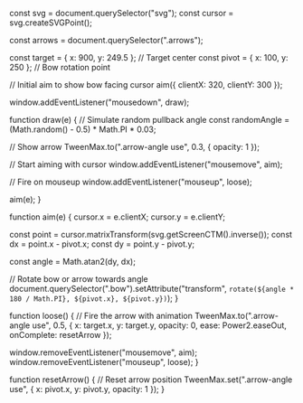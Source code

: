 const svg = document.querySelector("svg");
const cursor = svg.createSVGPoint();

const arrows = document.querySelector(".arrows");

const target = { x: 900, y: 249.5 }; // Target center
const pivot = { x: 100, y: 250 };    // Bow rotation point

// Initial aim to show bow facing cursor
aim({ clientX: 320, clientY: 300 });

window.addEventListener("mousedown", draw);

function draw(e) {
  // Simulate random pullback angle
  const randomAngle = (Math.random() - 0.5) * Math.PI * 0.03;

  // Show arrow
  TweenMax.to(".arrow-angle use", 0.3, { opacity: 1 });

  // Start aiming with cursor
  window.addEventListener("mousemove", aim);

  // Fire on mouseup
  window.addEventListener("mouseup", loose);

  aim(e);
}

function aim(e) {
  cursor.x = e.clientX;
  cursor.y = e.clientY;

  const point = cursor.matrixTransform(svg.getScreenCTM().inverse());
  const dx = point.x - pivot.x;
  const dy = point.y - pivot.y;

  const angle = Math.atan2(dy, dx);

  // Rotate bow or arrow towards angle
  document.querySelector(".bow").setAttribute("transform", `rotate(${angle * 180 / Math.PI}, ${pivot.x}, ${pivot.y})`);
}

function loose() {
  // Fire the arrow with animation
  TweenMax.to(".arrow-angle use", 0.5, {
    x: target.x,
    y: target.y,
    opacity: 0,
    ease: Power2.easeOut,
    onComplete: resetArrow
  });

  window.removeEventListener("mousemove", aim);
  window.removeEventListener("mouseup", loose);
}

function resetArrow() {
  // Reset arrow position
  TweenMax.set(".arrow-angle use", {
    x: pivot.x,
    y: pivot.y,
    opacity: 1
  });
}
